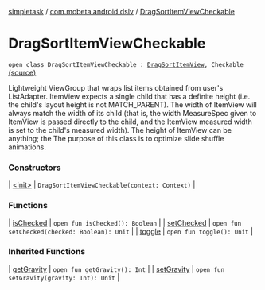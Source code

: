 [simpletask](../../index.md) / [com.mobeta.android.dslv](../index.md) / [DragSortItemViewCheckable](.)

# DragSortItemViewCheckable

`open class DragSortItemViewCheckable : `[`DragSortItemView`](../-drag-sort-item-view/index.md)`, Checkable` [(source)](https://github.com/mpcjanssen/simpletask-android/blob/master/src/main/java/com/mobeta/android/dslv/DragSortItemViewCheckable.java#L22)

Lightweight ViewGroup that wraps list items obtained from user's ListAdapter. ItemView expects a single child that has a definite height (i.e. the child's layout height is not MATCH_PARENT). The width of ItemView will always match the width of its child (that is, the width MeasureSpec given to ItemView is passed directly to the child, and the ItemView measured width is set to the child's measured width). The height of ItemView can be anything; the The purpose of this class is to optimize slide shuffle animations.

### Constructors

| [&lt;init&gt;](-init-.md) | `DragSortItemViewCheckable(context: Context)` |

### Functions

| [isChecked](is-checked.md) | `open fun isChecked(): Boolean` |
| [setChecked](set-checked.md) | `open fun setChecked(checked: Boolean): Unit` |
| [toggle](toggle.md) | `open fun toggle(): Unit` |

### Inherited Functions

| [getGravity](../-drag-sort-item-view/get-gravity.md) | `open fun getGravity(): Int` |
| [setGravity](../-drag-sort-item-view/set-gravity.md) | `open fun setGravity(gravity: Int): Unit` |

